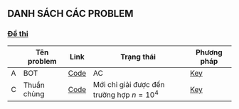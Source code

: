 ## DANH SÁCH CÁC PROBLEM

### [Đề thi](https://github.com/P-ro-VL/ACM2023/tree/main/2015/2015.pdf)

|     | Tên problem | Link                                                                 | Trạng thái                                 | Phương pháp                                                        |
| --- | ----------- | -------------------------------------------------------------------- | ------------------------------------------ | ------------------------------------------------------------------ |
| A   | BOT         | [Code](https://github.com/P-ro-VL/ACM2023/tree/main/2015/2015_A.cpp) | AC                                         | [Key](https://github.com/P-ro-VL/ACM2023/tree/main/2015/2015_A.md) |
| C   | Thuần chủng | [Code](https://github.com/P-ro-VL/ACM2023/tree/main/2015/2015_C.cpp) | Mới chỉ giải được đến trường hợp $n= 10^4$ | [Key](https://github.com/P-ro-VL/ACM2023/tree/main/2015/2015_C.md) |
